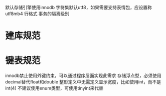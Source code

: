 
默认存储引擎使用innodb
字符集默认utf8，如果需要支持表情包，应设置称utf8mb4
行格式
事务的隔离级别


# 建库规范

# 键表规范

innodb禁止使用外键约束，可以通过程序层面实现此需求
存储浮点型，必须使用decimal替代float和double
整形定义中无需定义显示宽度，比如使用int，而不是int(4)
不建议使用enum类型，可使用tinyint来代替
